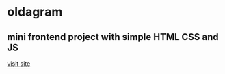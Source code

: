 # oldagram
## mini frontend project with simple HTML CSS and JS
<a href="https://old-instagram.netlify.app" target="_blank">visit site</a>
